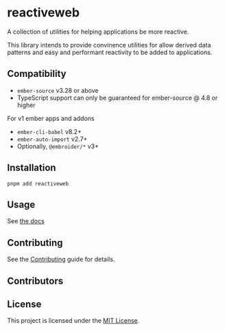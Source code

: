 # reactiveweb

A collection of utilities for helping applications be more reactive.

This library intends to provide convinence utilities for allow derived data patterns and easy and performant reactivity to be added to applications.

## Compatibility

- `ember-source` v3.28 or above
- TypeScript support can only be guaranteed for ember-source @ 4.8 or higher

For v1 ember apps and addons
- `ember-cli-babel` v8.2+
- `ember-auto-import` v2.7+
- Optionally, `@embroider/*` v3+

## Installation

```
pnpm add reactiveweb
```

## Usage

See [the docs](https://reactive.nullvoxpopuli.com)

## Contributing

See the [Contributing](CONTRIBUTING.md) guide for details.

## Contributors

<!-- readme: contributors -start -->
<!-- readme: contributors -end -->

## License

This project is licensed under the [MIT License](LICENSE.md).
